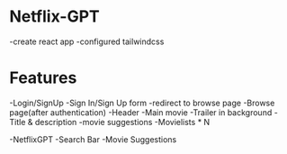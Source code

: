 # Netflix-GPT

-create react app
-configured tailwindcss

# Features
-Login/SignUp
   -Sign In/Sign Up form
   -redirect to browse page
-Browse page(after authentication)
   -Header
   -Main movie
       -Trailer in background
       -Title & description
       -movie suggestions
           -Movielists * N

-NetflixGPT
   -Search Bar
   -Movie Suggestions


    
